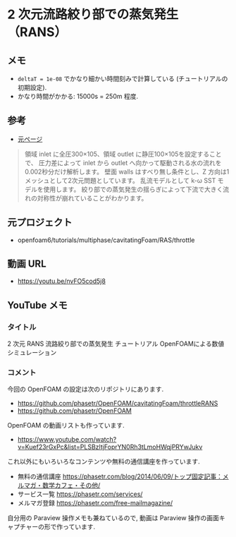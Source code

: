 # 2 次元流路絞り部での蒸気発生（RANS）
## メモ
- `deltaT = 1e-08` でかなり細かい時間刻みで計算している (チュートリアルの初期設定).
- かなり時間がかかる: 15000s = 250m 程度.

## 参考
- [元ページ](https://www.xsim.info/articles/OpenFOAM/tutorials/multiphase-cavitatingFoam-ras-throttle.html)

> 領域 inlet に全圧300×105、領域 outlet に静圧100×105を設定することで、
> 圧力差によって inlet から outlet へ向かって駆動される水の流れを0.002秒分だけ解析します。
> 壁面 walls はすべり無し条件とし、Z 方向は1メッシュとして2次元問題としています。
> 乱流モデルとして k-ω SST モデルを使用します。
> 絞り部での蒸気発生の揺らぎによって下流で大きく流れの対称性が崩れていることがわかります。

## 元プロジェクト
- openfoam6/tutorials/multiphase/cavitatingFoam/RAS/throttle

## 動画 URL
- <https://youtu.be/nvFO5cod5j8>

## YouTube メモ
### タイトル
2 次元 RANS 流路絞り部での蒸気発生 チュートリアル OpenFOAMによる数値シミュレーション

### コメント
今回の OpenFOAM の設定は次のリポジトリにあります.

- https://github.com/phasetr/OpenFOAM/cavitatingFoam/throttleRANS
- https://github.com/phasetr/OpenFOAM

OpenFOAM の動画リストも作っています.

- https://www.youtube.com/watch?v=Kuef23rGxPc&list=PLSBzltjFoprYN0Rh3tLmoHWqjPRYwJukv

これ以外にもいろいろなコンテンツや無料の通信講座を作っています.

- 無料の通信講座 https://phasetr.com/blog/2014/06/09/トップ固定記事：メルマガ・数学カフェ・その他/
- サービス一覧 https://phasetr.com/services/
- メルマガ登録 https://phasetr.com/free-mailmagazine/

自分用の Paraview 操作メモも兼ねているので,
動画は Paraview 操作の画面キャプチャーの形で作っています.
